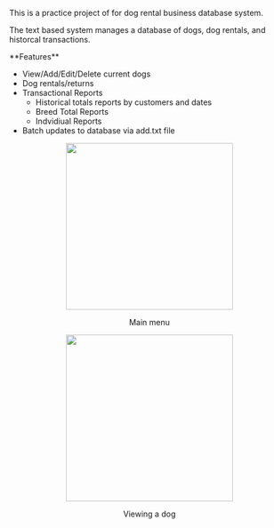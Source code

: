 <p>This is a practice project of for dog rental business database system.</p>
<p>The text based system manages a database of dogs, dog rentals, and historcal transactions.</p>
**Features**

* View/Add/Edit/Delete current dogs
* Dog rentals/returns
* Transactional Reports
  * Historical totals reports by customers and dates
  * Breed Total Reports
  * Indvidiual Reports
* Batch updates to database via add.txt file
  
<p align="center">
<img width=300 align="center" src="https://user-images.githubusercontent.com/45612321/67547054-76936800-f75a-11e9-96fc-a0fc7c1961e7.png">
</p>
<p align="center">Main menu</p>
<p align="center">
<img width=300 align="center" src="https://user-images.githubusercontent.com/45612321/67547053-76936800-f75a-11e9-9e09-0f3e8b954dc4.png">
  </p>
  <p align="center">Viewing a dog</p>
  

